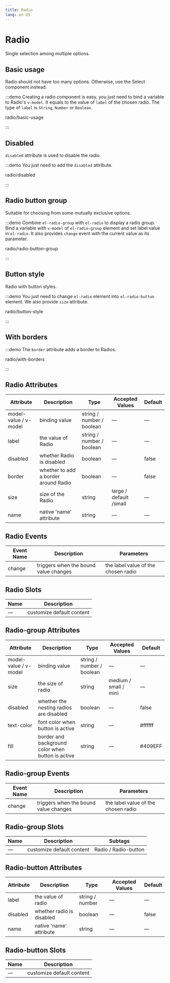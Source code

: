 ```yaml
---
title: Radio
lang: en-US
---
```


# Radio

Single selection among multiple options.

## Basic usage

Radio should not have too many options. Otherwise, use the Select component instead.

:::demo Creating a radio component is easy, you just need to bind a variable to Radio's `v-model`. It equals to the value of `label` of the chosen radio. The type of `label` is `String`, `Number` or `Boolean`.

radio/basic-usage

:::

## Disabled

`disabled` attribute is used to disable the radio.

:::demo You just need to add the `disabled` attribute.

radio/disabled

:::

## Radio button group

Suitable for choosing from some mutually exclusive options.

:::demo Combine `el-radio-group` with `el-radio` to display a radio group. Bind a variable with `v-model` of `el-radio-group` element and set label value in `el-radio`. It also provides `change` event with the current value as its parameter.

radio/radio-button-group

:::

## Button style

Radio with button styles.

:::demo You just need to change `el-radio` element into `el-radio-button` element. We also provide `size` attribute.

radio/button-style

:::

## With borders

:::demo The `border` attribute adds a border to Radios.

radio/with-borders

:::

## Radio Attributes

| Attribute             | Description                          | Type                      | Accepted Values        | Default |
| --------------------- | ------------------------------------ | ------------------------- | ---------------------- | ------- |
| model-value / v-model | binding value                        | string / number / boolean | —                      | —       |
| label                 | the value of Radio                   | string / number / boolean | —                      | —       |
| disabled              | whether Radio is disabled            | boolean                   | —                      | false   |
| border                | whether to add a border around Radio | boolean                   | —                      | false   |
| size                  | size of the Radio                    | string                    | large / default /small | —       |
| name                  | native 'name' attribute              | string                    | —                      | —       |

## Radio Events

| Event Name | Description                           | Parameters                          |
| ---------- | ------------------------------------- | ----------------------------------- |
| change     | triggers when the bound value changes | the label value of the chosen radio |

## Radio Slots

| Name | Description               |
| ---- | ------------------------- |
| —    | customize default content |

## Radio-group Attributes

| Attribute             | Description                                       | Type                      | Accepted Values       | Default |
| --------------------- | ------------------------------------------------- | ------------------------- | --------------------- | ------- |
| model-value / v-model | binding value                                     | string / number / boolean | —                     | —       |
| size                  | the size of radio                                 | string                    | medium / small / mini | —       |
| disabled              | whether the nesting radios are disabled           | boolean                   | —                     | false   |
| text-color            | font color when button is active                  | string                    | —                     | #ffffff |
| fill                  | border and background color when button is active | string                    | —                     | #409EFF |

## Radio-group Events

| Event Name | Description                           | Parameters                          |
| ---------- | ------------------------------------- | ----------------------------------- |
| change     | triggers when the bound value changes | the label value of the chosen radio |

## Radio-group Slots

| Name | Description               | Subtags              |
| ---- | ------------------------- | -------------------- |
| —    | customize default content | Radio / Radio-button |

## Radio-button Attributes

| Attribute | Description               | Type            | Accepted Values | Default |
| --------- | ------------------------- | --------------- | --------------- | ------- |
| label     | the value of radio        | string / number | —               | —       |
| disabled  | whether radio is disabled | boolean         | —               | false   |
| name      | native 'name' attribute   | string          | —               | —       |

## Radio-button Slots

| Name | Description               |
| ---- | ------------------------- |
| —    | customize default content |
